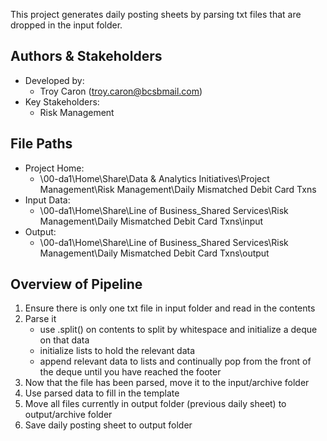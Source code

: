 This project generates daily posting sheets by parsing txt files that are dropped in the input folder.

## Authors & Stakeholders
- Developed by: 
    - Troy Caron (troy.caron@bcsbmail.com)
- Key Stakeholders:
    - Risk Management

## File Paths
- Project Home:
    - \\00-da1\Home\Share\Data & Analytics Initiatives\Project Management\Risk Management\Daily Mismatched Debit Card Txns
- Input Data:
    - \\00-da1\Home\Share\Line of Business_Shared Services\Risk Management\Daily Mismatched Debit Card Txns\input
- Output:
    - \\00-da1\Home\Share\Line of Business_Shared Services\Risk Management\Daily Mismatched Debit Card Txns\output

## Overview of Pipeline
1. Ensure there is only one txt file in input folder and read in the contents
2. Parse it
    - use .split() on contents to split by whitespace and initialize a deque on that data
    - initialize lists to hold the relevant data
    - append relevant data to lists and continually pop from the front of the deque until you have reached the footer
3. Now that the file has been parsed, move it to the input/archive folder
4. Use parsed data to fill in the template
5. Move all files currently in output folder (previous daily sheet) to output/archive folder
6. Save daily posting sheet to output folder